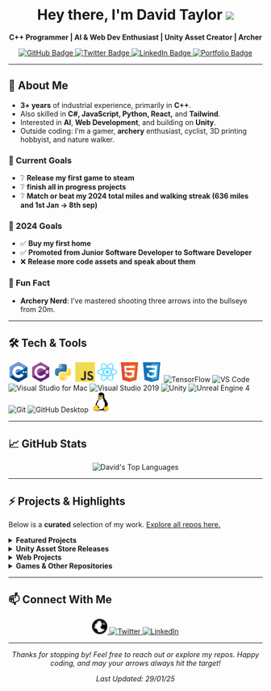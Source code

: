 <!-- 
  (Optional) If you have a banner image, uncomment the following and place your custom banner link
  <p align="center">
    <img src="https://github.com/davidtaylor6130/davidtaylor6130/blob/main/banner.png" alt="David Taylor Banner"/>
  </p>
-->

<h1 align="center">Hey there, I'm David Taylor 
  <img src="https://media.giphy.com/media/hvRJCLFzcasrR4ia7z/giphy.gif" width="28" />
</h1>

<p align="center">
  <b>C++ Programmer | AI & Web Dev Enthusiast | Unity Asset Creator | Archer</b>
</p>

<p align="center">
  <a href="https://github.com/davidtaylor6130?tab=followers">
    <img src="https://img.shields.io/github/followers/davidtaylor6130?label=Followers&style=social" alt="GitHub Badge">
  </a>
  <a href="https://twitter.com/DavidTaylor6130">
    <img src="https://img.shields.io/twitter/follow/DavidTaylor6130?style=social" alt="Twitter Badge">
  </a>
  <a href="https://www.linkedin.com/in/davidtaylor6130/">
    <img src="https://img.shields.io/badge/-LinkedIn-blue?style=flat&logo=Linkedin" alt="LinkedIn Badge">
  </a>
  <a href="https://davidtaylor6130.github.io/">
    <img src="https://img.shields.io/badge/-Portfolio-black?style=flat&logo=github" alt="Portfolio Badge">
  </a>
</p>

---

## 🚀 About Me

- **3+ years** of industrial experience, primarily in **C++**.
- Also skilled in **C#, JavaScript, Python, React,** and **Tailwind**.
- Interested in **AI**, **Web Development**, and building on **Unity**.
- Outside coding: I’m a gamer, **archery** enthusiast, cyclist, 3D printing hobbyist, and nature walker.

### 🎯 Current Goals

- ❔ **Release my first game to steam**
- ❔ **finish all in progress projects**
- ❔ **Match or beat my 2024 total miles and walking streak (636 miles and 1st Jan -> 8th sep)** 


### 🎯 2024 Goals

- ✅ **Buy my first home**  
- ✅ **Promoted from Junior Software Developer to Software Developer**  
- ❌ **Release more code assets and speak about them**

### 🏹 Fun Fact

- **Archery Nerd**: I’ve mastered shooting three arrows into the bullseye from 20m.

---

## 🛠 Tech & Tools

<p align="left">
  <!-- C++ -->
  <img src="https://raw.githubusercontent.com/devicons/devicon/master/icons/cplusplus/cplusplus-original.svg" alt="C++" width="40" title="C++"/>
  <!-- C# -->
  <img src="https://raw.githubusercontent.com/devicons/devicon/master/icons/csharp/csharp-original.svg" alt="C#" width="40" title="C#"/>
  <!-- Python -->
  <img src="https://raw.githubusercontent.com/devicons/devicon/master/icons/python/python-original.svg" alt="Python" width="40" title="Python"/>
  <!-- JavaScript -->
  <img src="https://raw.githubusercontent.com/devicons/devicon/master/icons/javascript/javascript-original.svg" alt="JavaScript" width="40" title="JavaScript"/>
  <!-- React -->
  <img src="https://raw.githubusercontent.com/devicons/devicon/master/icons/react/react-original.svg" alt="React" width="40" title="React"/>
  <!-- HTML5 -->
  <img src="https://raw.githubusercontent.com/devicons/devicon/master/icons/html5/html5-original.svg" alt="HTML5" width="40" title="HTML5"/>
  <!-- CSS3 -->
  <img src="https://raw.githubusercontent.com/devicons/devicon/master/icons/css3/css3-original.svg" alt="CSS3" width="40" title="CSS3"/>
  <!-- TensorFlow -->
  <img src="https://www.vectorlogo.zone/logos/tensorflow/tensorflow-icon.svg" alt="TensorFlow" width="40" title="TensorFlow"/>
  <!-- VSCode -->
  <img src="https://code.visualstudio.com/assets/images/code-stable.png" alt="VS Code" width="40" title="Visual Studio Code"/>
  <!-- Visual Studio Mac -->
  <img src="https://visualstudio.microsoft.com/wp-content/uploads/2019/05/VSMac2019_32px.svg" alt="Visual Studio for Mac" width="40" title="Visual Studio for Mac"/>
  <!-- Visual Studio 2019 -->
  <img src="https://visualstudio.microsoft.com/wp-content/uploads/2019/06/BrandVisualStudioWin2019-3.svg" alt="Visual Studio 2019" width="40" title="Visual Studio 2019"/>
  <!-- Unity -->
  <img src="https://www.vectorlogo.zone/logos/unity3d/unity3d-icon.svg" alt="Unity" width="40" title="Unity"/>
  <!-- Unreal Engine 4 -->
  <img src="https://raw.githubusercontent.com/kenangundogan/fontisto/036b7eca71aab1bef8e6a0518f7329f13ed62f6b/icons/svg/brand/unreal-engine.svg" alt="Unreal Engine 4" width="40" title="Unreal Engine 4"/>
  <!-- Git -->
  <img src="https://www.vectorlogo.zone/logos/git-scm/git-scm-icon.svg" alt="Git" width="40" title="Git"/>
  <!-- GitHub Desktop -->
  <img src="https://github.githubassets.com/images/modules/logos_page/GitHub-Mark.png" alt="GitHub Desktop" width="40" title="GitHub Desktop"/>
  <!-- Linux -->
  <img src="https://raw.githubusercontent.com/devicons/devicon/master/icons/linux/linux-original.svg" alt="Linux" width="40" title="Linux"/>
</p>

---

## 📈 GitHub Stats

<p align="center">
  <picture>
    <!-- Light Mode -->
    <source 
      srcset="https://github-readme-stats.vercel.app/api/top-langs/?username=davidtaylor6130&layout=compact&theme=default&hide_border=true"
      media="(prefers-color-scheme: light)"
    />
    <!-- Dark Mode -->
    <img 
      src="https://github-readme-stats.vercel.app/api/top-langs/?username=davidtaylor6130&layout=compact&theme=dracula&hide_border=true"
      alt="David's Top Languages"
      width="335"
    />
  </picture>
</p>

---

## ⚡ Projects & Highlights

Below is a **curated** selection of my work. [Explore all repos here.](https://github.com/davidtaylor6130?tab=repositories)

<details>
  <summary><strong>Featured Projects</strong></summary>

  - **FYP Self Driving Car**  
    - **Tech:** C++, UE4, TensorFlow, Python  
    - **Description:** Self-driving car on off-road terrains.  
    - **Link:** [GitHub](https://github.com/davidtaylor6130/Final-Year-Project)

  - **Going Quackers Engine**  
    - **Tech:** C++, DirectX 11  
    - **Description:** A custom 3D engine enabling swappable graphics APIs.  
    - **Link:** [GitHub](https://github.com/JennyBeanTheSkelepun/GGD-GoingQuackersFramework)

  - **What Is Lurking In The Dark V2**  
    - **Tech:** C#, Unity  
    - **Description:** My long-term passion project (horror game).  
    - **Link:** [GitHub](https://github.com/davidtaylor6130/PrivateRepSplashPage)
</details>

<details>
  <summary><strong>Unity Asset Store Releases</strong></summary>

  - **Taylor Made Code Core**  
    - **Description:** Backend for TMC scripts w/ custom UI system.  
    - **Link:** [Unity Asset Store](https://assetstore.unity.com/packages/tools/utilities/taylor-made-code-core-210510)

  - **Free Sound Manager**  
    - **Description:** Audio Source enhancements (random playback, fade, etc.).  
    - **Link:** [Unity Asset Store](https://assetstore.unity.com/packages/tools/audio/free-sound-manager-216294)

  - **No Code Patrolling AI**  
    - **Description:** Quick AI pathing setup for cars, animals, NPCs.  
    - **Link:** [Unity Asset Store](https://assetstore.unity.com/packages/tools/behavior-ai/normal-ai-patrol-208801)

  - **8-in-1 Cursor Movement**  
    - **Description:** Multiple cursor-based movement styles for 2D/3D.  
    - **Link:** [Unity Asset Store](https://assetstore.unity.com/packages/tools/utilities/normal-cursor-movement-269157)

  <!-- Add your other assets similarly -->
</details>

<details>
  <summary><strong>Web Projects</strong></summary>

  - **TheVideoConverterHub.com**  
    - **Description:** Online video conversion w/ FFmpeg. Currently building a React-based redesign.  
    - **Link:** [Website](https://www.thevideoconverterhub.com/)

  - **demo.taylormadecode.com**  
    - **Description:** Demos for TMC products, featuring custom Unity WebGL + React integration.  
    - **Link:** [Website](https://demo.taylormadecode.com/)

  - **docs.taylormadecode.com**  
    - **Description:** Docs for all TMC products, powered by custom Doxygen pipeline.  
    - **Link:** [Website](https://docs.taylormadecode.com/)

  - **gardening4you.co.uk**  
    - **Description:** Seasonal gardening site updates automatically.  
    - **Link:** [Website](https://www.gardening4you.co.uk/)
</details>

<details>
  <summary><strong>Games & Other Repositories</strong></summary>

  - **Escape The Code** (C#, Unity) – [GitHub](https://github.com/davidtaylor6130/Search-For-A-Star)  
  - **WhatsChat** (C#, Networking) – [GitHub](https://github.com/davidtaylor6130/multi-threaded-networking/tree/master/Server)  
  - **Low Level Optimisations** (C++, Linux) – [GitHub](https://github.com/davidtaylor6130/Low-Level-Programming)  
  - **Lurking In The Dark** (C#, Unity) – [GitHub](https://github.com/davidtaylor6130/Lurking-In-The-Dark)  
  - **Implode Engine** (C++, DirectX 11) – [GitHub](https://github.com/davidtaylor6130/further-graphical-systems)  
  - **Coconut Sniper** (C#, Unity, Mobile) – [Google Play](https://play.google.com/store/apps/details?id=com.TaylorMadeCode.CoconutSniper)  
  <!-- ...and so forth -->
</details>

---

## 📫 Connect With Me

<p align="center">
  <a href="https://davidtaylor6130.github.io/" target="_blank">
    <img src="https://raw.githubusercontent.com/iconic/open-iconic/master/svg/globe.svg" alt="Website" width="30" />
  </a>
  <a href="https://twitter.com/DavidTaylor6130" target="_blank">
    <img src="https://cdn.jsdelivr.net/npm/simple-icons@v3/icons/twitter.svg" alt="Twitter" width="30" />
  </a>
  <a href="https://www.linkedin.com/in/davidtaylor6130/" target="_blank">
    <img src="https://cdn.jsdelivr.net/npm/simple-icons@v3/icons/linkedin.svg" alt="LinkedIn" width="30" />
  </a>
</p>

---

<p align="center">
  <i>Thanks for stopping by! Feel free to reach out or explore my repos. Happy coding, and may your arrows always hit the target!</i>
</p>

<p align="center">
  <em>Last Updated: 29/01/25</em>
</p>
